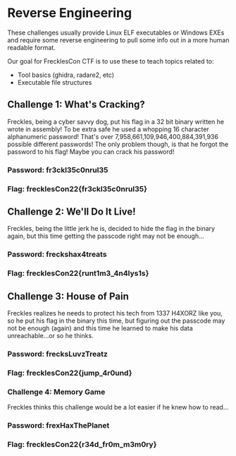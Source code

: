 # Reverse Engineering

These challenges usually provide Linux ELF executables or Windows EXEs and require some reverse engineering to pull some info out in a more human readable format.

Our goal for FrecklesCon CTF is to use these to teach topics related to:
- Tool basics (ghidra, radare2, etc)
- Executable file structures

## Challenge 1: What's Cracking?
Freckles, being a cyber savvy dog, put his flag in a 32 bit binary written he wrote in assembly! To be extra safe he used a whopping 16 character alphanumeric password! That's over 7,958,661,109,946,400,884,391,936 possible different passwords! The only problem though, is that he forgot the password to his flag! Maybe you can crack his password!

### Password: fr3ckl35c0nrul35
### Flag: frecklesCon22{fr3ckl35c0nrul35}

## Challenge 2: We'll Do It Live!
Freckles, being the little jerk he is, decided to hide the flag in the binary again, but this time getting the passcode right may not be enough...
### Password: freckshax4treats 
### Flag: frecklesCon22{runt1m3_4n4lys1s}

## Challenge 3: House of Pain
Freckles realizes he needs to protect his tech from 1337 H4XORZ like you, so he put his flag in the binary this time, but figuring out the passcode may not be enough (again) and this time he learned to make his data unreachable...or so he thinks.
### Password: frecksLuvzTreatz
### Flag: frecklesCon22{jump_4r0und}

### Challenge 4: Memory Game
Freckles thinks this challenge would be a lot easier if he knew how to read...
### Password: frexHaxThePlanet
### Flag: frecklesCon22{r34d_fr0m_m3m0ry}
